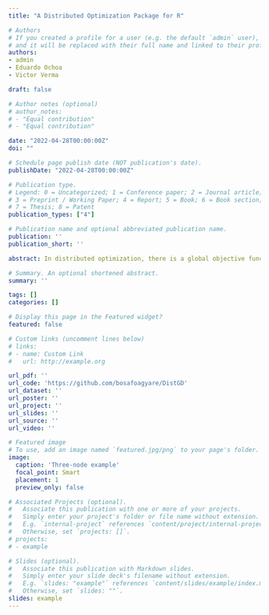 ```yaml
---
title: "A Distributed Optimization Package for R"

# Authors
# If you created a profile for a user (e.g. the default `admin` user), write the username (folder name) here 
# and it will be replaced with their full name and linked to their profile.
authors:
- admin
- Eduardo Ochoa
- Victor Verma

draft: false

# Author notes (optional)
# author_notes:
# - "Equal contribution"
# - "Equal contribution"

date: "2022-04-28T00:00:00Z"
doi: ""

# Schedule page publish date (NOT publication's date).
publishDate: "2022-04-28T00:00:00Z"

# Publication type.
# Legend: 0 = Uncategorized; 1 = Conference paper; 2 = Journal article;
# 3 = Preprint / Working Paper; 4 = Report; 5 = Book; 6 = Book section;
# 7 = Thesis; 8 = Patent
publication_types: ["4"]

# Publication name and optional abbreviated publication name.
publication: ''
publication_short: ''

abstract: In distributed optimization, there is a global objective function that is expressed as a sum of local objective functions, each of which is assigned to an agent. An example of an agent is a node in a computer network. Each agent attempts to minimize its local objective function using information on its function and information from the other agents. The aim of our project was to create an R package that implements two distributed optimization algorithms. We describe the algorithms and our package, which implements one of the algorithms. We also discuss the results of experiments in which we used our code to solve distributed versions of statistical problems.

# Summary. An optional shortened abstract.
summary: ''

tags: []
categories: []

# Display this page in the Featured widget?
featured: false

# Custom links (uncomment lines below)
# links:
# - name: Custom Link
#   url: http://example.org

url_pdf: ''
url_code: 'https://github.com/bosafoagyare/DistGD'
url_dataset: ''
url_poster: ''
url_project: ''
url_slides: ''
url_source: ''
url_video: ''

# Featured image
# To use, add an image named `featured.jpg/png` to your page's folder. 
image:
  caption: 'Three-node example'
  focal_point: Smart
  placement: 1
  preview_only: false

# Associated Projects (optional).
#   Associate this publication with one or more of your projects.
#   Simply enter your project's folder or file name without extension.
#   E.g. `internal-project` references `content/project/internal-project/index.md`.
#   Otherwise, set `projects: []`.
# projects:
# - example

# Slides (optional).
#   Associate this publication with Markdown slides.
#   Simply enter your slide deck's filename without extension.
#   E.g. `slides: "example"` references `content/slides/example/index.md`.
#   Otherwise, set `slides: ""`.
slides: example
---
```


